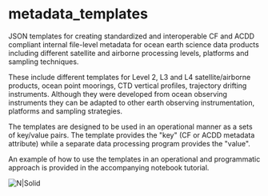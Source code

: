 # metadata_templates
JSON templates for creating standardized and interoperable CF and ACDD compliant internal file-level metadata for ocean earth science data products including different satellite and airborne processing levels, platforms and sampling techniques.

These include different templates for Level 2, L3 and L4 satellite/airborne products, ocean point moorings, CTD vertical profiles, trajectory drifting instruments. Although they were developed from ocean observing instruments they can be adapted to other earth observing instrumentation, platforms and sampling strategies.

The templates are designed to be used in an operational manner as a sets of key/value pairs.  The template provides the "key" (CF or ACDD metadata attribute) while a separate data processing program provides the "value". 

An example of how to use the templates in an operational and programmatic approach is provided in the accompanying notebook tutorial. 
 
![N|Solid](https://podaac.jpl.nasa.gov/sites/default/files/image/custom_thumbs/podaac_logo.png)
